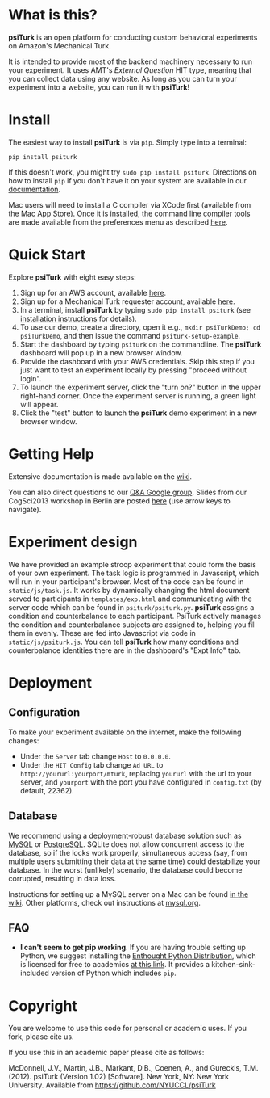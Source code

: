 What is this?
============

**psiTurk** is an open platform for conducting custom behavioral experiments on
Amazon's Mechanical Turk. 

It is intended to provide most of the backend machinery necessary to run your
experiment. It uses AMT's _External Question_ HIT type, meaning that you can
collect data using any website. As long as you can turn your experiment into a
website, you can run it with **psiTurk**!

Install
=======

The easiest way to install **psiTurk** is via `pip`.
Simply type into a terminal:

    pip install psiturk 

If this doesn't work, you might try `sudo pip install psiturk`.  Directions
on how to install `pip` if you don't have it on your system are available in 
our [documentation](https://github.com/NYUCCL/psiTurk/wiki/Getting-psiTurk-installed-on-your-computer#installation-steps).

Mac users will need to install a C compiler via XCode first (available from the Mac App Store).
Once it is installed, the command line compiler tools are made available from the preferences 
menu as described [here](http://stackoverflow.com/a/9353468/62179).



Quick Start
===========

Explore **psiTurk** with eight easy steps:

  1. Sign up for an AWS account, available [here](http://aws.amazon.com/).
  2. Sign up for a Mechanical Turk requester account, available [here](https://requester.mturk.com/).
  3. In a terminal, install **psiTurk** by typing `sudo pip install psiturk` (see [installation instructions](https://github.com/NYUCCL/psiTurk/wiki/Getting-psiTurk-installed-on-your-computer) for details).
  4. To use our demo, create a directory, open it e.g., `mkdir psiTurkDemo; cd psiTurkDemo`, and then issue the command `psiturk-setup-example`.
  5. Start the dashboard by typing `psiturk` on the commandline. The **psiTurk** dashboard will pop up in a new browser window. 
  6. Provide the dashboard with your AWS credentials. Skip this step if you just want to test an experiment locally by pressing "proceed without login". 
  7. To launch the experiment server, click the "turn on?" button in the upper right-hand corner. Once the experiment server is running, a green light will appear. 
  8. Click the "test" button to launch the **psiTurk** demo experiment in a new browser window.  


Getting Help
============

Extensive documentation is made available on the [wiki](https://github.com/NYUCCL/psiTurk/wiki/).

You can also direct questions to our [Q&A Google group](https://groups.google.com/d/forum/psiturk).
Slides from our CogSci2013 workshop in Berlin are posted [here](http://gureckislab.org/cogsci_workshop/)
(use arrow keys to navigate).  


Experiment design
=================

We have provided an example stroop experiment that could form the basis of your
own experiment. The task logic is programmed in Javascript, which will run in
your participant's browser. Most of the code can be found in
`static/js/task.js`.  It works by dynamically changing the html document served
to participants in `templates/exp.html` and communicating with the server code
which can be found in `psiturk/psiturk.py`. **psiTurk** assigns a condition and
counterbalance to each participant. PsiTurk actively manages the condition and
counterbalance subjects are assigned to, helping you fill them in evenly. These
are fed into Javascript via code in `static/js/psiturk.js`. You can tell
**psiTurk** how many conditions and counterbalance identities there are in the
dashboard's "Expt Info" tab.

Deployment
==========

Configuration
------------
To make your experiment available on the internet, make the following changes:

 - Under the `Server` tab change `Host` to `0.0.0.0`. 
 - Under the `HIT Config` tab change `Ad URL` to
   `http://yoururl:yourport/mturk`, replacing `yoururl` with the url to your
   server, and `yourport` with the port you have configured in `config.txt` (by
   default, 22362).

Database
--------

We recommend using a deployment-robust database solution such as
[MySQL](http://www.mysql.org) or [PostgreSQL](http://www.postgresql.org).
SQLite does not allow concurrent access to the database, so if the locks work
properly, simultaneous access (say, from multiple users submitting their data
at the same time) could destabilize your database. In the worst (unlikely)
scenario, the database could become corrupted, resulting in data loss.

Instructions for setting up a MySQL server on a Mac can be found 
[in the wiki](https://github.com/NYUCCL/psiTurk/wiki/Macintosh-Configuration).
Other platforms, check out instructions at
[mysql.org](http://dev.mysql.com/doc/refman/5.5/en//installing.html).

FAQ
---

 * **I can't seem to get pip working**.  If you are having trouble setting up
   Python, we suggest installing the [Enthought Python
   Distribution](https://www.enthought.com/products/epd/), which is licensed
   for free to academics [at this
   link](https://www.enthought.com/products/canopy/academic/). It provides a
   kitchen-sink-included version of Python which includes `pip`.

Copyright
=========
You are welcome to use this code for personal or academic uses. If you fork,
please cite us.

If you use this in an academic paper please cite as follows:

McDonnell, J.V., Martin, J.B., Markant, D.B., Coenen, A., and Gureckis, T.M. 
(2012). psiTurk (Version 1.02) [Software]. New York, NY: New York University. 
Available from https://github.com/NYUCCL/psiTurk



